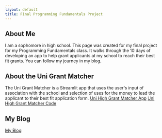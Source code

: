 ```yaml
---
layout: default
title: Final Programming Fundamentals Project
---
```




## About Me

I am a sophomore in high school. This page was created for my final project for my Programming Fundamentals class. It walks through the 10 days of developing an app to help grant applicants at my school to reach their best fit grants. You can follow my journey in my blog.

## About the Uni Grant Matcher

The Uni Grant Matcher is a Streamlit app that uses the user's input of association with the school and selection of uses for the money to lead the applicant to their best fit application form.
[Uni High Grant Matcher App](https://uni-high-grant-matcher.streamlit.app/)
[Uni High Grant Matcher Code](https://github.com/irenekim08/uni-high-grant-matcher/blob/14fa93cdbf5576966ed8a4ceed8e43995db9ed08/streamlit_app.py)

## My Blog

[My Blog](blog.html)
